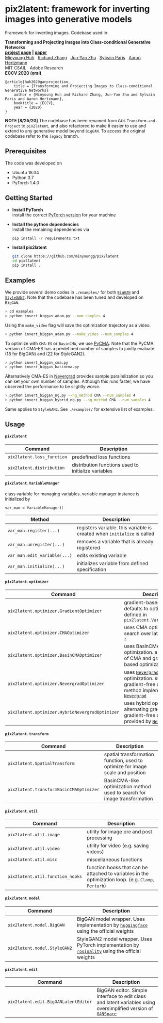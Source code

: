 # pix2latent: framework for inverting images into generative models

Framework for inverting images. Codebase used in:

**Transforming and Projecting Images into Class-conditional Generative Networks**  
**[project page](https://minyoungg.github.io/GAN-Transform-and-Project/) |   [paper](http://arxiv.org/abs/2005.01703)**     
[Minyoung Huh](http://minyounghuh.com/) &nbsp; [Richard Zhang](https://richzhang.github.io/) &nbsp; [Jun-Yan Zhu](https://people.csail.mit.edu/junyanz/) &nbsp; [Sylvain Paris](http://people.csail.mit.edu/sparis/) &nbsp; [Aaron Hertzmann](https://www.dgp.toronto.edu/~hertzman/)  
MIT CSAIL &nbsp; Adobe Research  
**ECCV 2020 (oral)**

```
@article{huh2020ganprojection,
    title = {Transforming and Projecting Images to Class-conditional Generative Networks}
    author = {Minyoung Huh and Richard Zhang, Jun-Yan Zhu and Sylvain Paris and Aaron Hertzmann},
    booktitle = {ECCV},
    year = {2020}
}
```

**NOTE [8/25/20]** The codebase has been renamed from `GAN-Transform-and-Project` to `pix2latent`, and also refactored to make it easier to use and extend to any generative model beyond `BigGAN`. To access the original codebase refer to the `legacy` branch. 


## Prerequisites
The code was developed on
- Ubuntu 18.04
- Python 3.7
- PyTorch 1.4.0

## Getting Started
- <b>Install PyTorch</b>  
  Install the correct [PyTorch version](https://pytorch.org/) for your machine
  
- <b>Install the python dependencies</b>  
  Install the remaining dependencies via
  ```bash
  pip install -r requirements.txt
  ```
- <b>Install pix2latent</b>
  ```bash
  git clone https://github.com/minyoungg/pix2latent
  cd pix2latent
  pip install .
  ```

## Examples
We provide several demo codes in `./examples/` for both [`BigGAN`](https://arxiv.org/abs/1809.11096) and [`StyleGAN2`](https://arxiv.org/abs/1912.04958). Note that the codebase has been tuned and developed on `BigGAN`. 

```bash
> cd examples
> python invert_biggan_adam.py --num_samples 4
```

Using the `make_video` flag will save the optimization trajectory as a video.
```bash
> python invert_biggan_adam.py --make_video --num_samples 4
```

To optimize with `CMA-ES` or `BasinCMA`, we use [PyCMA](https://github.com/CMA-ES/pycma). Note that the PyCMA version of CMA-ES has a predefined number of samples to jointly evaluate (18 for BigGAN) and (22 for StyleGAN2). 
```bash
> python invert_biggan_cma.py 
> python invert_biggan_basincma.py 
```

Alternatively CMA-ES in [Nevergrad](https://github.com/facebookresearch/nevergrad) provides sample parallelization so you can set your own number of samples. Although this runs faster, we have observed the performance to be slightly worse.
```bash
> python invert_biggan_ng.py --ng_method CMA --num_samples 4
> python invert_biggan_hybrid_ng.py --ng_method CMA --num_samples 4
```

Same applies to `StyleGAN2`. See `./examples/` for extensive list of examples.

## Usage

#### `pix2latent`

| Command | Description |
| --- | --- |
| `pix2latent.loss_function` | predefined loss functions |
| `pix2latent.distribution` | distribution functions used to initialize variables |


#### `pix2latent.VariableManger`
class variable for managing variables. variable manager instance is initialized by
```
var_man = VariableManager()
```

| Method | Description |
| --- | --- |
| `var_man.register(...)` | registers variable. this variable is created when `initialize` is called |
| `var_man.unregister(...)` | removes a variable that is already registered |
| `var_man.edit_variable(...)` | edits existing variable |
| `var_man.initialize(...)` | initializes variable from defined specification |


#### `pix2latent.optimizer`
| Command | Description |
| --- | --- |
| `pix2latent.optimizer.GradientOptimizer` | gradient-based optimizer. defaults to optimizer defined in `pix2latent.VariableManager`|
| `pix2latent.optimizer.CMAOptimizer` | uses CMA optimization to search over latent variables `z`|
| `pix2latent.optimizer.BasinCMAOptimizer` | uses BasinCMA optimization. a combination of CMA and gradient-based optimization|
| `pix2latent.optimizer.NevergradOptimizer` | uses [`Nevergrad`](https://github.com/facebookresearch/nevergrad) library for optimization. supports most gradient-free optimization method implemented in [`Nevergrad`](https://github.com/facebookresearch/nevergrad) |
| `pix2latent.optimizer.HybridNevergradOptimizer` | uses hybrid optimization by alternating gradient and gradient-free optimization provided by [`Nevergrad`](https://github.com/facebookresearch/nevergrad)|


#### `pix2latent.transform`
| Command | Description |
| --- | --- |
| `pix2latent.SpatialTransform` | spatial transformation function, used to optimize for image scale and position |
| `pix2latent.TransformBasinCMAOptimizer` | BasinCMA-like optimization method used to search for image transformation |


#### `pix2latent.util`
| Command | Description |
| --- | --- |
| `pix2latent.util.image` | utility for image pre and post processing |
| `pix2latent.util.video` | utility for video (e.g. saving videos) |
| `pix2latent.util.misc` | miscellaneous functions  |
| `pix2latent.util.function_hooks` | function hooks that can be attached to variables in the optimization loop. (e.g. `Clamp`, `Perturb`) |

#### `pix2latent.model`
| Command | Description |
| --- | --- |
| `pix2latent.model.BigGAN` | BigGAN model wrapper. Uses implementation by [`huggingface`](https://github.com/huggingface/pytorch-pretrained-BigGAN) using the official weights|
| `pix2latent.model.StyleGAN2` | StyleGAN2 model wrapper. Uses PyTorch implementation by [`rosinality`](https://github.com/rosinality/stylegan2-pytorch) using the official weights|

#### `pix2latent.edit`
| Command | Description |
| --- | --- |
| `pix2latent.edit.BigGANLatentEditor` | BigGAN editor. Simple interface to edit class and latent variables using oversimplified version of [`GANSpace`](https://github.com/harskish/ganspace) |


